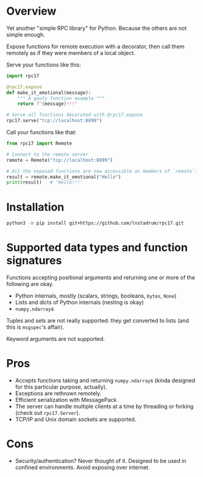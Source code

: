 # Overview

Yet another "simple RPC library" for Python. Because the others are not simple enough.

Expose functions for remote execution with a decorator, then call them remotely as if they were members of a local object.

Serve your functions like this:
```python
import rpc17

@rpc17.expose
def make_it_emotional(message):
    """ A goofy function example """
    return f"{message}!!!"

# Serve all functions decorated with @rpc17.expose
rpc17.serve("tcp://localhost:8899")
```

Call your functions like that:
```python
from rpc17 import Remote

# Connect to the remote server
remote = Remote("tcp://localhost:8899")

# All the exposed functions are now accessible as members of `remote`:
result = remote.make_it_emotional("Hello")
print(result)   # 'Hello!!!'
```

# Installation

```bash
python3 -m pip install git+https://github.com/lnstadrum/rpc17.git
```

# Supported data types and function signatures

Functions accepting positional arguments and returning one or more of the following are okay.

 - Python internals, mostly (scalars, strings, booleans, `bytes`, `None`)
 - Lists and dicts of Python internals (nesting is okay)
 - `numpy.ndarray`s

Tuples and sets are not really supported: they get converted to lists (and this is `msgspec`'s affair).

Keyword arguments are not supported.

# Pros

 * Accepts functions taking and returning `numpy.ndarray`s (kinda designed for this particular purpose, actually).
 * Exceptions are rethrown remotely.
 * Efficient serialization with MessagePack
 * The server can handle multiple clients at a time by threading or forking (check out `rpc17.Server`).
 * TCP/IP and Unix domain sockets are supported.

# Cons

 * Security/authentication? Never thought of it. Designed to be used in confined environments. Avoid exposing over internet.
